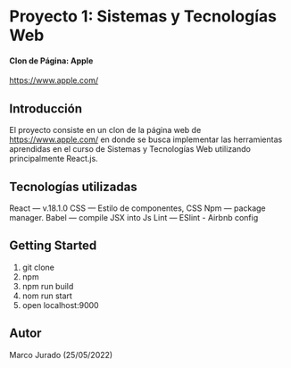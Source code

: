 # Proyecto 1: Sistemas y Tecnologías Web

#### Clon de Página: Apple
<https://www.apple.com/>

## Introducción
El proyecto consiste en un clon de la página web de <https://www.apple.com/> en donde se busca implementar las herramientas aprendidas en el curso de Sistemas y Tecnologías Web utilizando principalmente React.js.

## Tecnologías utilizadas
React — v.18.1.0
CSS — Estilo de componentes, CSS
Npm — package manager.
Babel — compile JSX into Js 
Lint — ESlint - Airbnb config

## Getting Started
1. git clone
2. npm 
3. npm run build
4. nom run start
5. open localhost:9000

## Autor
Marco Jurado (25/05/2022)
